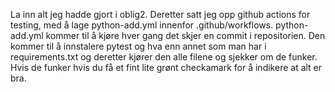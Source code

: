 La inn alt jeg hadde gjort i oblig2. Deretter satt jeg opp github actions for testing, med å lage python-add.yml innenfor .github/workflows. python-add.yml kommer til å kjøre hver gang det skjer en commit i repositorien. Den kommer til å innstalere pytest og hva enn annet som man har i requirements.txt og deretter kjører den alle filene og sjekker om de funker. Hvis de funker hvis du få et fint lite grønt checkamark for å indikere at alt er bra.
